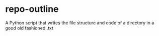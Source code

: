 # repo-outline
A Python script that writes the file structure and code of a directory in a good old fashioned .txt
